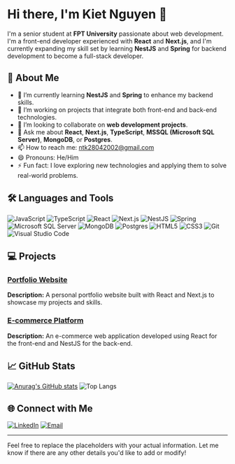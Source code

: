 # Hi there, I'm Kiet Nguyen 👋

I'm a senior student at **FPT University** passionate about web development. I'm a front-end developer experienced with **React** and **Next.js**, and I'm currently expanding my skill set by learning **NestJS** and **Spring** for backend development to become a full-stack developer.

## 🚀 About Me

- 🌱 I’m currently learning **NestJS** and **Spring** to enhance my backend skills.
- 🔭 I’m working on projects that integrate both front-end and back-end technologies.
- 👯 I’m looking to collaborate on **web development projects**.
- 💬 Ask me about **React**, **Next.js**, **TypeScript**, **MSSQL (Microsoft SQL Server)**, **MongoDB**, or **Postgres**.
- 📫 How to reach me: [ntk28042002@gmail.com](mailto:ntk28042002@gmail.com)
- 😄 Pronouns: He/Him
- ⚡ Fun fact: I love exploring new technologies and applying them to solve real-world problems.

## 🛠️ Languages and Tools

![JavaScript](https://img.shields.io/badge/-JavaScript-F7DF1E?style=for-the-badge&logo=JavaScript&logoColor=black)
![TypeScript](https://img.shields.io/badge/-TypeScript-3178C6?style=for-the-badge&logo=TypeScript&logoColor=white)
![React](https://img.shields.io/badge/-React-61DAFB?style=for-the-badge&logo=React&logoColor=black)
![Next.js](https://img.shields.io/badge/-Next.js-000000?style=for-the-badge&logo=Next.js&logoColor=white)
![NestJS](https://img.shields.io/badge/-NestJS-E0234E?style=for-the-badge&logo=NestJS&logoColor=white)
![Spring](https://img.shields.io/badge/-Spring-6DB33F?style=for-the-badge&logo=Spring&logoColor=white)
![Microsoft SQL Server](https://img.shields.io/badge/Microsoft%20SQL%20Server-CC2927?style=for-the-badge&logo=microsoft-sql-server&logoColor=white)
![MongoDB](https://img.shields.io/badge/-MongoDB-47A248?style=for-the-badge&logo=MongoDB&logoColor=white)
![Postgres](https://img.shields.io/badge/-Postgres-336791?style=for-the-badge&logo=PostgreSQL&logoColor=white)
![HTML5](https://img.shields.io/badge/-HTML5-E34F26?style=for-the-badge&logo=HTML5&logoColor=white)
![CSS3](https://img.shields.io/badge/-CSS3-1572B6?style=for-the-badge&logo=CSS3&logoColor=white)
![Git](https://img.shields.io/badge/-Git-F05032?style=for-the-badge&logo=Git&logoColor=white)
![Visual Studio Code](https://img.shields.io/badge/-VS%20Code-007ACC?style=for-the-badge&logo=Visual-Studio-Code&logoColor=white)


## 💻 Projects

### [Portfolio Website](https://github.com/KietNT20/portfolio-website)
**Description:** A personal portfolio website built with React and Next.js to showcase my projects and skills.

### [E-commerce Platform](https://github.com/KietNT20/e-commerce-platform)
**Description:** An e-commerce web application developed using React for the front-end and NestJS for the back-end.

## 📈 GitHub Stats

[![Anurag's GitHub stats](https://github-readme-stats.vercel.app/api?username=KietNT20&show_icons=true&theme=github_dark)](https://github.com/KietNT20/github-readme-stats)
![Top Langs](https://github-readme-stats.vercel.app/api/top-langs/?username=KietNT20&layout=compact&theme=github_dark)

## 🌐 Connect with Me

[![LinkedIn](https://img.shields.io/badge/-LinkedIn-0A66C2?style=flat-square&logo=LinkedIn&logoColor=white)](https://www.linkedin.com/in/yourprofile/)
[![Email](https://img.shields.io/badge/-Email-D14836?style=flat-square&logo=Gmail&logoColor=white)](mailto:ntk28042002@gmail.com)

---

Feel free to replace the placeholders with your actual information. Let me know if there are any other details you'd like to add or modify!
